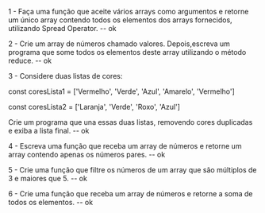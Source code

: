1 - Faça uma função que aceite vários arrays como argumentos e retorne um único array contendo todos os elementos dos arrays fornecidos, utilizando Spread Operator. -- ok

2 - Crie um array de números chamado valores. Depois,escreva um programa que some todos os elementos deste array utilizando o método reduce. -- ok

3 - Considere duas listas de cores:

const coresLista1 = ['Vermelho', 'Verde', 'Azul', 'Amarelo', 'Vermelho']

const coresLista2 = ['Laranja', 'Verde', 'Roxo', 'Azul']

Crie um programa que una essas duas listas, removendo cores duplicadas e exiba a lista final. -- ok

4 - Escreva uma função que receba um array de números e retorne um array contendo apenas os números pares. -- ok

5 - Crie uma função que filtre os números de um array que são múltiplos de 3 e maiores que 5. -- ok

6 - Crie uma função que receba um array de números e retorne a soma de todos os elementos. -- ok

